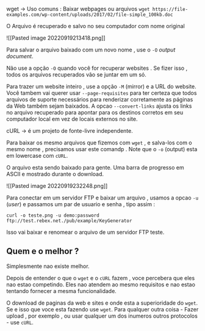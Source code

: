 wget -> Uso comuns : Baixar webpages ou arquivos
`wget https://file-examples.com/wp-content/uploads/2017/02/file-simple_100kb.doc`

O Arquivo é recuperado e salvo no seu computador com nome original

![[Pasted image 20220919213418.png]]

Para salvar o arquivo baixado com um novo nome , use o `-O` *output document*.

Não use a opção `-O` quando você for recuperar websites . Se fizer isso , todos os arquivos recuperados vão se juntar em um só.

Para trazer um website inteiro , use a opção `-M` (mirror) e a URL do website. Você tambem vai querer usar `--page-requisites` para ter certeza que todos arquivos de suporte necessários para renderizar corretamente as páginas da Web também sejam baixados. A opcao  `--convert-links` ajusta os links no arquivo recuperado para apontar para os destinos corretos em seu computador local em vez de locais externos no site.


cURL -> é um projeto de fonte-livre independente. 

Para baixar os mesmo arquivos que fizemos com `wget` , e salva-los com o mesmo nome , precisamos usar este comandp . Note que o `-o` (output) esta em lowercase com `cURL`.

O arquivo esta sendo baixado para gente. Uma barra de progresso em ASCII e mostrado durante o download.

![[Pasted image 20220919232248.png]]

Para conectar em um servidor FTP e baixar um arquivo , usamos a opcao `-u` (*user*) e passamos um par de usuario e senha , tipo assim :

`curl -o teste.png -u demo:password ftp://test.rebex.net./pub/example/KeyGenerator`

Isso vai baixar e renomear o arquivo de um servidor FTP teste.

## Quem e o melhor ? 

Simplesmente nao existe melhor.

Depois de entender o que o `wget` e o `cURL` fazem , voce percebera que eles nao estao competindo. Eles nao atendem ao mesmo requisitos e nao estao tentando fornecer a mesma funcionalidade. 

O download de paginas da web e sites e onde esta a superioridade do `wget`. Se e isso que voce esta fazendo use `wget`. Para qualquer outra coisa - Fazer upload , por exemplo , ou usar qualquer um dos inumeros outros protocolos - use `cURL`.

